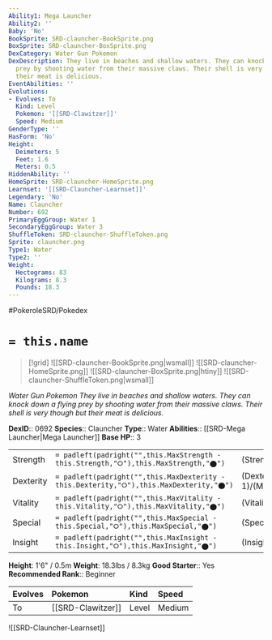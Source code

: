 ```yaml
---
Ability1: Mega Launcher
Ability2: ''
Baby: 'No'
BookSprite: SRD-clauncher-BookSprite.png
BoxSprite: SRD-clauncher-BoxSprite.png
DexCategory: Water Gun Pokemon
DexDescription: They live in beaches and shallow waters. They can knock down a flying
  prey by shooting water from their massive claws. Their shell is very though but
  their meat is delicious.
EventAbilities: ''
Evolutions:
- Evolves: To
  Kind: Level
  Pokemon: '[[SRD-Clawitzer]]'
  Speed: Medium
GenderType: ''
HasForm: 'No'
Height:
  Deimeters: 5
  Feet: 1.6
  Meters: 0.5
HiddenAbility: ''
HomeSprite: SRD-clauncher-HomeSprite.png
Learnset: '[[SRD-Clauncher-Learnset]]'
Legendary: 'No'
Name: Clauncher
Number: 692
PrimaryEggGroup: Water 1
SecondaryEggGroup: Water 3
ShuffleToken: SRD-clauncher-ShuffleToken.png
Sprite: clauncher.png
Type1: Water
Type2: ''
Weight:
  Hectograms: 83
  Kilograms: 8.3
  Pounds: 18.3
---
```


#PokeroleSRD/Pokedex

# `= this.name`

> [!grid]
> ![[SRD-clauncher-BookSprite.png|wsmall]]
> ![[SRD-clauncher-HomeSprite.png]]
> ![[SRD-clauncher-BoxSprite.png|htiny]]
> ![[SRD-clauncher-ShuffleToken.png|wsmall]]


*Water Gun Pokemon*
*They live in beaches and shallow waters. They can knock down a flying prey by shooting water from their massive claws. Their shell is very though but their meat is delicious.*

**DexID**:: 0692
**Species**:: Clauncher
**Type**:: Water
**Abilities**:: [[SRD-Mega Launcher|Mega Launcher]]
**Base HP**:: 3

|           |                                                                                        |                                          |
| --------- | -------------------------------------------------------------------------------------- | ---------------------------------------- |
| Strength  | `= padleft(padright("",this.MaxStrength - this.Strength,"⭘"),this.MaxStrength,"⬤")`    | (Strength::2)/(MaxStrength::4)   |
| Dexterity | `= padleft(padright("",this.MaxDexterity - this.Dexterity,"⭘"),this.MaxDexterity,"⬤")` | (Dexterity:: 1)/(MaxDexterity::3) |
| Vitality  | `= padleft(padright("",this.MaxVitality - this.Vitality,"⭘"),this.MaxVitality,"⬤")`    | (Vitality::2)/(MaxVitality::4)   |
| Special   | `= padleft(padright("",this.MaxSpecial - this.Special,"⭘"),this.MaxSpecial,"⬤")`       | (Special::2)/(MaxSpecial::4)     |
| Insight   | `= padleft(padright("",this.MaxInsight - this.Insight,"⭘"),this.MaxInsight,"⬤")`       | (Insight::2)/(MaxInsight::4)     |

**Height**: 1'6" / 0.5m
**Weight**: 18.3lbs / 8.3kg
**Good Starter**:: Yes
**Recommended Rank**:: Beginner

| Evolves   | Pokemon           | Kind   | Speed   |
|:----------|:------------------|:-------|:--------|
| To        | [[SRD-Clawitzer]] | Level  | Medium  |

![[SRD-Clauncher-Learnset]]